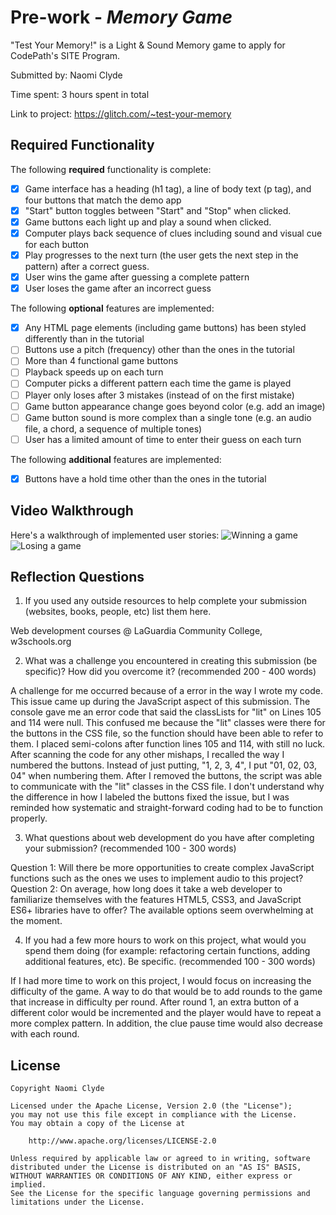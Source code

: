 # Pre-work - _Memory Game_

"Test Your Memory!" is a Light & Sound Memory game to apply for CodePath's SITE Program.

Submitted by: Naomi Clyde

Time spent: 3 hours spent in total

Link to project: https://glitch.com/~test-your-memory

## Required Functionality

The following **required** functionality is complete:

- [x] Game interface has a heading (h1 tag), a line of body text (p tag), and four buttons that match the demo app
- [x] "Start" button toggles between "Start" and "Stop" when clicked.
- [x] Game buttons each light up and play a sound when clicked.
- [x] Computer plays back sequence of clues including sound and visual cue for each button
- [x] Play progresses to the next turn (the user gets the next step in the pattern) after a correct guess.
- [x] User wins the game after guessing a complete pattern
- [x] User loses the game after an incorrect guess

The following **optional** features are implemented:

- [x] Any HTML page elements (including game buttons) has been styled differently than in the tutorial
- [ ] Buttons use a pitch (frequency) other than the ones in the tutorial
- [ ] More than 4 functional game buttons
- [ ] Playback speeds up on each turn
- [ ] Computer picks a different pattern each time the game is played
- [ ] Player only loses after 3 mistakes (instead of on the first mistake)
- [ ] Game button appearance change goes beyond color (e.g. add an image)
- [ ] Game button sound is more complex than a single tone (e.g. an audio file, a chord, a sequence of multiple tones)
- [ ] User has a limited amount of time to enter their guess on each turn

The following **additional** features are implemented:

- [x] Buttons have a hold time other than the ones in the tutorial

## Video Walkthrough

Here's a walkthrough of implemented user stories:
![Winning a game](https://cdn.glitch.com/e405b16c-7af6-4ed7-af89-7ec29f8bd2e6%2Fnaomiclyde_pre-workassignment_win.gif?v=1616634375220)
![Losing a game](https://cdn.glitch.com/e405b16c-7af6-4ed7-af89-7ec29f8bd2e6%2Fnaomiclyde_pre-workassignment_lose.gif?v=1616634375701)

## Reflection Questions

1. If you used any outside resources to help complete your submission (websites, books, people, etc) list them here.

Web development courses @ LaGuardia Community College, w3schools.org

2. What was a challenge you encountered in creating this submission (be specific)? How did you overcome it? (recommended 200 - 400 words)

A challenge for me occurred because of a error in the way I wrote my code. This issue came up during the JavaScript aspect of this submission. The console gave me an error code that said the classLists for "lit" on Lines 105 and 114 were null. This confused me because the "lit" classes were there for the buttons in the CSS file, so the function should have been able to refer to them. I placed semi-colons after function lines 105 and 114, with still no luck. After scanning the code for any other mishaps, I recalled the way I numbered the buttons. Instead of just putting, "1, 2, 3, 4", I put "01, 02, 03, 04" when numbering them. After I removed the buttons, the script was able to communicate with the "lit" classes in the CSS file. I don't understand why the difference in how I labeled the buttons fixed the issue, but I was reminded how systematic and straight-forward coding had to be to function properly.

3. What questions about web development do you have after completing your submission? (recommended 100 - 300 words)

Question 1: Will there be more opportunities to create complex JavaScript functions such as the ones we uses to implement audio to this project?
Question 2: On average, how long does it take a web developer to familiarize themselves with the features HTML5, CSS3, and JavaScript ES6+ libraries have to offer? The available options seem overwhelming at the moment.

4. If you had a few more hours to work on this project, what would you spend them doing (for example: refactoring certain functions, adding additional features, etc). Be specific. (recommended 100 - 300 words)

If I had more time to work on this project, I would focus on increasing the difficulty of the game. A way to do that would be to add rounds to the game that increase in difficulty per round. After round 1, an extra button of a different color would be incremented and the player would have to repeat a more complex pattern. In addition, the clue pause time would also decrease with each round.

## License

    Copyright Naomi Clyde

    Licensed under the Apache License, Version 2.0 (the "License");
    you may not use this file except in compliance with the License.
    You may obtain a copy of the License at

        http://www.apache.org/licenses/LICENSE-2.0

    Unless required by applicable law or agreed to in writing, software
    distributed under the License is distributed on an "AS IS" BASIS,
    WITHOUT WARRANTIES OR CONDITIONS OF ANY KIND, either express or implied.
    See the License for the specific language governing permissions and
    limitations under the License.
